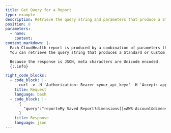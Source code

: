```yaml
---
title: Get Query for a Report
type: example
description: Retrieve the query string and parameters that produce a Standard or Custom OLAP report.
position: 8
parameters:
  - name:
    content:
content_markdown: |-
  Each CloudHealth report is produced by a combination of parameters that together compose a query string.
  You can retrieve the query string that produces a Standard or Custom report.

  Because the response is JSON, meta characters are Unicode encoded.
  {:.info}

right_code_blocks:
  - code_block: |-
      curl -v -H 'Authorization: Bearer <your_api_key>' -H 'Accept: application/json' 'https://chapi.cloudhealthtech.com/olap_reports/custom/{report-id}?get_query=true'
    title: Request
    language: bash
  - code_block: |-
      {
        "query":"report=My Saved Report?dimensions[]=AWS-Account&dimensions[]=AWS-Service-Category&measures[]=cost&measures[]=cost_recurring&interval=monthly&filters[]=time:select:-1"
      }
    title: Response
    language: json
---
```

